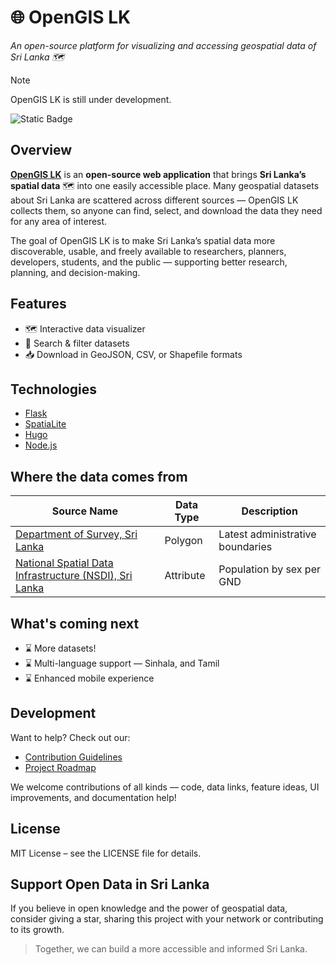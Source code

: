 # 🌐 OpenGIS LK
_An open-source platform for visualizing and accessing geospatial data of Sri Lanka 🗺_

> [!NOTE]
> OpenGIS LK is still under development.

![Static Badge](https://img.shields.io/badge/1-black?style=flat-square&logo=databricks&label=%C2%A0Datasets&color=red)


## Overview
[**OpenGIS LK**](https://thiwak.github.io/open-gis-lk) is an **open-source web application** that brings **Sri Lanka’s spatial data** 🗺️ into one easily accessible place. Many geospatial datasets about Sri Lanka are scattered across different sources — OpenGIS LK collects them, so anyone can find, select, and download the data they need for any area of interest.

The goal of OpenGIS LK is to make Sri Lanka’s spatial data more discoverable, usable, and freely available to researchers, planners, developers, students, and the public — supporting better research, planning, and decision-making.

## Features
- 🗺️ Interactive data visualizer
- 🔎 Search & filter datasets
- 📥 Download in GeoJSON, CSV, or Shapefile formats  


## Technologies  
- [Flask](https://flask.palletsprojects.com/en/stable/)
- [SpatiaLite](https://www.gaia-gis.it/fossil/libspatialite/index)
- [Hugo](https://gohugo.io/)
- [Node.js](https://nodejs.org/en)


## Where the data comes from
| Source Name                                              | Data Type | Description |
| -------------------------------------------------------- | --------- | ----------- |
| [Department of Survey, Sri Lanka](https://survey.gov.lk) |  Polygon  | Latest administrative boundaries |
| [National Spatial Data Infrastructure (NSDI), Sri Lanka](https://nsdi.gov.lk/) |  Attribute  | Population by sex per GND |


## What's coming next
- ⌛ More datasets!
- ⌛ Multi-language support — Sinhala, and Tamil
- ⌛ Enhanced mobile experience


## Development
Want to help? Check out our:
- [Contribution Guidelines](CONTRIBUTING.md)  
- [Project Roadmap](ROADMAP.md)  

We welcome contributions of all kinds — code, data links, feature ideas, UI improvements, and documentation help!



## License
MIT License – see the LICENSE file for details.


## Support Open Data in Sri Lanka
If you believe in open knowledge and the power of geospatial data, consider giving a star, sharing this project with your network or contributing to its growth.

> Together, we can build a more accessible and informed Sri Lanka.